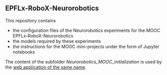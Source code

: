 ## EPFLx-RoboX-Neurorobotics

This repository contains
- the configuration files of the Neurorobotics experiments for the MOOC EPFLx-RoboX-Neurorobotics
- the models required by these experiments
- the instructions for the MOOC mini-projects under the form of Jupyter notebooks

The content of the subfolder *Neurorobotics_MOOC_initialization* is used by the [web application of the same name](https://github.com/HBPNeurorobotics/Neurorobotics-MOOC-initialization).
